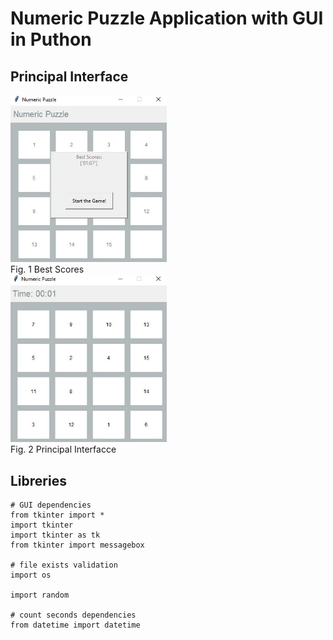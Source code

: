 # Numeric Puzzle Application with GUI in Puthon
## Principal Interface
<img width="250px" src = "src/WhatsApp Image 2022-08-14 at 8.13.44 PM.jpeg"><br>Fig. 1 Best Scores</img><br>
<img width="250px" src = "src/WhatsApp Image 2022-08-14 at 8.14.15 PM.jpeg"><br>Fig. 2 Principal Interfacce</img>
## Libreries
```
# GUI dependencies
from tkinter import *
import tkinter
import tkinter as tk
from tkinter import messagebox

# file exists validation 
import os

import random

# count seconds dependencies
from datetime import datetime
```
